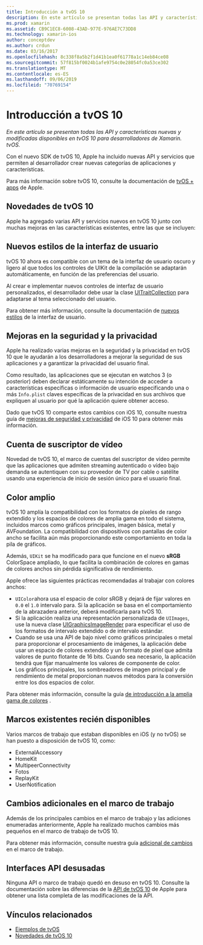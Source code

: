 ```yaml
---
title: Introducción a tvOS 10
description: En este artículo se presentan todas las API y características nuevas y modificadas disponibles en tvOS 10 para desarrolladores de Xamarin. tvOS.
ms.prod: xamarin
ms.assetid: CB9C1EC8-6008-43AD-977E-976AE7C73DD8
ms.technology: xamarin-ios
author: conceptdev
ms.author: crdun
ms.date: 03/16/2017
ms.openlocfilehash: 8c338f8a5b2f1d41b1ea0f61778a1c14eb84ce08
ms.sourcegitcommit: 57f815bf0024b1afe9754c0e28054fc0a53ce302
ms.translationtype: MT
ms.contentlocale: es-ES
ms.lasthandoff: 09/06/2019
ms.locfileid: "70769154"
---
```

# <a name="introduction-to-tvos-10"></a>Introducción a tvOS 10

_En este artículo se presentan todas las API y características nuevas y modificadas disponibles en tvOS 10 para desarrolladores de Xamarin. tvOS._

Con el nuevo SDK de tvOS 10, Apple ha incluido nuevas API y servicios que permiten al desarrollador crear nuevas categorías de aplicaciones y características. 

Para más información sobre tvOS 10, consulte la documentación de [tvOS + apps](https://developer.apple.com/tvos/) de Apple.

## <a name="whats-new-in-tvos-10"></a>Novedades de tvOS 10

Apple ha agregado varias API y servicios nuevos en tvOS 10 junto con muchas mejoras en las características existentes, entre las que se incluyen:

## <a name="new-user-interface-styles"></a>Nuevos estilos de la interfaz de usuario

tvOS 10 ahora es compatible con un tema de la interfaz de usuario oscuro y ligero al que todos los controles de UIKit de la compilación se adaptarán automáticamente, en función de las preferencias del usuario.

Al crear e implementar nuevos controles de interfaz de usuario personalizados, el desarrollador debe usar la clase [UITraitCollection](https://developer.apple.com/reference/uikit/uitraitcollection) para adaptarse al tema seleccionado del usuario.

Para obtener más información, consulte la documentación de [nuevos estilos](~/ios/tvos/platform/user-interface-styles.md) de la interfaz de usuario.

## <a name="security-and-privacy-enhancements"></a>Mejoras en la seguridad y la privacidad

Apple ha realizado varias mejoras en la seguridad y la privacidad en tvOS 10 que le ayudarán a los desarrolladores a mejorar la seguridad de sus aplicaciones y a garantizar la privacidad del usuario final.

Como resultado, las aplicaciones que se ejecutan en watchos 3 (o posterior) deben declarar estáticamente su intención de acceder a características específicas o información de usuario especificando una o más `Info.plist` claves específicas de la privacidad en sus archivos que expliquen al usuario por qué la aplicación quiere obtener acceso.

Dado que tvOS 10 comparte estos cambios con iOS 10, consulte nuestra guía de [mejoras de seguridad y privacidad](~/ios/app-fundamentals/security-privacy.md) de iOS 10 para obtener más información.

## <a name="video-subscriber-account"></a>Cuenta de suscriptor de vídeo

Novedad de tvOS 10, el marco de cuentas del suscriptor de vídeo permite que las aplicaciones que admiten streaming autenticado o vídeo bajo demanda se autentiquen con su proveedor de TV por cable o satélite usando una experiencia de inicio de sesión único para el usuario final.

<!--To find out more, please see our [Video Subscriber Account](~/ios/platform-features/introduction-to-ios10/video-subscriber-account/) guide.-->

## <a name="wide-color"></a>Color amplio

tvOS 10 amplía la compatibilidad con los formatos de píxeles de rango extendido y los espacios de colores de amplia gama en todo el sistema, incluidos marcos como gráficos principales, imagen básica, metal y AVFoundation. La compatibilidad con dispositivos con pantallas de color ancho se facilita aún más proporcionando este comportamiento en toda la pila de gráficos.

Además, `UIKit` se ha modificado para que funcione en el nuevo **sRGB** ColorSpace ampliado, lo que facilita la combinación de colores en gamas de colores anchos sin pérdida significativa de rendimiento.

Apple ofrece las siguientes prácticas recomendadas al trabajar con colores anchos:

- `UIColor`ahora usa el espacio de color sRGB y dejará de fijar valores en `0.0` el `1.0` intervalo para. Si la aplicación se basa en el comportamiento de la abrazadera anterior, deberá modificarla para tvOS 10.
- Si la aplicación realiza una representación personalizada de `UIImages`, use la nueva clase [UIGraphicsImageRender](https://developer.apple.com/reference/uikit/uigraphicsimagerenderer) para especificar el uso de los formatos de intervalo extendido o de intervalo estándar.
- Cuando se usa una API de bajo nivel como gráficos principales o metal para proporcionar el procesamiento de imágenes, la aplicación debe usar un espacio de colores extendido y un formato de píxel que admita valores de punto flotante de 16 bits. Cuando sea necesario, la aplicación tendrá que fijar manualmente los valores de componente de color.
- Los gráficos principales, los sombreadores de imagen principal y de rendimiento de metal proporcionan nuevos métodos para la conversión entre los dos espacios de color.

Para obtener más información, consulte la guía [de introducción a la amplia gama de colores](~/ios/platform/wide-color.md) .

## <a name="newly-available-existing-frameworks"></a>Marcos existentes recién disponibles

Varios marcos de trabajo que estaban disponibles en iOS (y no tvOS) se han puesto a disposición de tvOS 10, como:

- ExternalAccessory
- HomeKit
- MultipeerConnectivity
- Fotos
- ReplayKit
- UserNotification

## <a name="additional-framework-changes"></a>Cambios adicionales en el marco de trabajo

Además de los principales cambios en el marco de trabajo y las adiciones enumeradas anteriormente, Apple ha realizado muchos cambios más pequeños en el marco de trabajo de tvOS 10.

Para obtener más información, consulte nuestra guía [adicional de cambios](~/ios/tvos/platform/introduction-to-tvos10/additional-framework-changes.md) en el marco de trabajo.

## <a name="deprecated-apis"></a>Interfaces API desusadas

Ninguna API o marco de trabajo quedó en desuso en tvOS 10. Consulte la documentación sobre las diferencias de la [API de tvOS 10](https://developer.apple.com/library/prerelease/content/releasenotes/General/tvOS10APIDiffs/index.html) de Apple para obtener una lista completa de las modificaciones de la API.

## <a name="related-links"></a>Vínculos relacionados

- [Ejemplos de tvOS](https://docs.microsoft.com/samples/browse/?products=xamarin&term=Xamarin.iOS+tvOS)
- [Novedades de tvOS 10](https://developer.apple.com/library/prerelease/content/releasenotes/General/WhatsNewinTVOS/Articles/tvOS10.html#//apple_ref/doc/uid/TP40017259-SW1)
